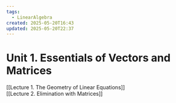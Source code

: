 ```yaml
---
tags:
  - LinearAlgebra
created: 2025-05-20T16:43
updated: 2025-05-20T22:37
---
```


# Unit 1. Essentials of Vectors and Matrices

[[Lecture 1. The Geometry of Linear Equations]]\
[[Lecture 2. Elimination with Matrices]]
